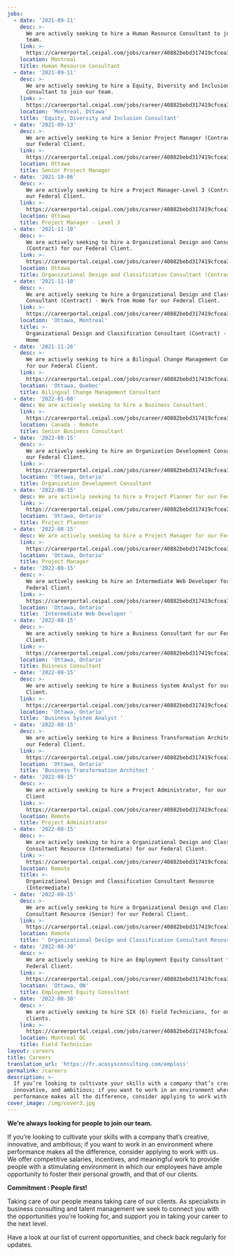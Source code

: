 ```yaml
---
jobs:
  - date: '2021-09-11'
    desc: >-
      We are actively seeking to hire a Human Resource Consultant to join our
      team.
    link: >-
      https://careerportal.ceipal.com/jobs/career/40882bebd317419cfcea3adc3dcfae6c/c21002f464c5fc5bee3b98ced83963b8/MQ==?Rfby=FJWSgO4wLAnzswMkgFSA151QewG8e4E1iTYNy6gazsE=
    location: Montreal
    title: Human Resource Consultant
  - date: '2021-09-11'
    desc: >-
      We are actively seeking to hire a Equity, Diversity and Inclusion (EDI)
      Consultant to join our team.
    link: >-
      https://careerportal.ceipal.com/jobs/career/40882bebd317419cfcea3adc3dcfae6c/ffeed84c7cb1ae7bf4ec4bd78275bb98/MQ==?Rfby=FJWSgO4wLAnzswMkgFSA151QewG8e4E1iTYNy6gazsE=
    location: 'Montreal, Ottawa'
    title: 'Equity, Diversity and Inclusion Consultant'
  - date: '2021-09-13'
    desc: >-
      We are actively seeking to hire a Senior Project Manager (Contract) for
      our Federal Client.
    link: >-
      https://careerportal.ceipal.com/jobs/career/40882bebd317419cfcea3adc3dcfae6c/3fe78a8acf5fda99de95303940a2420c/MQ==?Rfby=FJWSgO4wLAnzswMkgFSA151QewG8e4E1iTYNy6gazsE=
    location: Ottawa
    title: Senior Project Manager
  - date: '2021-10-06'
    desc: >-
      We are actively seeking to hire a Project Manager-Level 3 (Contract) for
      our Federal Client.
    link: >-
      https://careerportal.ceipal.com/jobs/career/40882bebd317419cfcea3adc3dcfae6c/69a5b5995110b36a9a347898d97a610e/0/c4ca4238a0b923820dcc509a6f75849b
    location: Ottawa
    title: Project Manager - Level 3
  - date: '2021-11-10'
    desc: >-
      We are actively seeking to hire a Organizational Design and Consultant
      (Contract) for our Federal Client.
    link: >-
      https://careerportal.ceipal.com/jobs/career/40882bebd317419cfcea3adc3dcfae6c/4a213d37242bdcad8e7300e202e7caa4/0/c4ca4238a0b923820dcc509a6f75849b
    location: Ottawa
    title: Organizational Design and Classification Consultant (Contract)
  - date: '2021-11-10'
    desc: >-
      We are actively seeking to hire a Organizational Design and Classification
      Consultant (Contract) - Work from Home for our Federal Client.
    link: >-
      https://careerportal.ceipal.com/jobs/career/40882bebd317419cfcea3adc3dcfae6c/fe709c654eac84d5239d1a12a4f71877/0/c4ca4238a0b923820dcc509a6f75849b
    location: 'Ottawa, Montreal'
    title: >-
      Organizational Design and Classification Consultant (Contract) - Work from
      Home
  - date: '2021-11-26'
    desc: >-
      We are actively seeking to hire a Bilingual Change Management Consultant
      for our Federal Client.
    link: >-
      https://careerportal.ceipal.com/jobs/career/40882bebd317419cfcea3adc3dcfae6c/571e0f7e2d992e738adff8b1bd43a521/0/c4ca4238a0b923820dcc509a6f75849b
    location: 'Ottawa, Quebec'
    title: Bilingual Change Management Consultant
  - date: '2022-01-08'
    desc: We are actively seeking to hire a Business Consultant.
    link: >-
      https://careerportal.ceipal.com/jobs/career/40882bebd317419cfcea3adc3dcfae6c/47a658229eb2368a99f1d032c8848542/0/c4ca4238a0b923820dcc509a6f75849b
    location: Canada - Remote
    title: Senior Business Consultant
  - date: '2022-08-15'
    desc: >-
      We are actively seeking to hire an Organization Development Consultant for
      our Federal Client.
    link: >-
      https://careerportal.ceipal.com/jobs/career/40882bebd317419cfcea3adc3dcfae6c/a3fb4fbf9a6f9cf09166aa9c20cbc1ad/MQ==?Rfby=ozFLu6SfQn+oKDDWe0LvZKOGOKV6aU1jk6YFbuo06p6FeHwI4GYYSSuT4FkNnY88/0yp0LUfJwyGsmjNc+2sFQ==
    location: 'Ottawa, Ontario'
    title: Organization Development Consultant
  - date: '2022-08-15'
    desc: We are actively seeking to hire a Project Planner for our Federal Client.
    link: >-
      https://careerportal.ceipal.com/jobs/career/40882bebd317419cfcea3adc3dcfae6c/9da187a7a191431db943a9a5a6fec6f4/MQ==?Rfby=ozFLu6SfQn+oKDDWe0LvZKOGOKV6aU1jk6YFbuo06p6FeHwI4GYYSSuT4FkNnY88/0yp0LUfJwyGsmjNc+2sFQ==
    location: 'Ottawa, Ontario'
    title: Project Planner
  - date: '2022-08-15'
    desc: We are actively seeking to hire a Project Manager for our Federal Client.
    link: >-
      https://careerportal.ceipal.com/jobs/career/40882bebd317419cfcea3adc3dcfae6c/0f2c9a93eea6f38fabb3acb1c31488c6/MQ==?Rfby=ozFLu6SfQn+oKDDWe0LvZKOGOKV6aU1jk6YFbuo06p6FeHwI4GYYSSuT4FkNnY88/0yp0LUfJwyGsmjNc+2sFQ==
    location: 'Ottawa, Ontario'
    title: Project Manager
  - date: '2022-08-15'
    desc: >-
      We are actively seeking to hire an Intermediate Web Developer for our
      Federal Client.
    link: >-
      https://careerportal.ceipal.com/jobs/career/40882bebd317419cfcea3adc3dcfae6c/1e1d184167ca7676cf665225e236a3d2/MQ==?Rfby=ozFLu6SfQn+oKDDWe0LvZKOGOKV6aU1jk6YFbuo06p6FeHwI4GYYSSuT4FkNnY88/0yp0LUfJwyGsmjNc+2sFQ==
    location: 'Ottawa, Ontario'
    title: 'Intermediate Web Developer '
  - date: '2022-08-15'
    desc: >-
      We are actively seeking to hire a Business Consultant for our Federal
      Client.
    link: >-
      https://careerportal.ceipal.com/jobs/career/40882bebd317419cfcea3adc3dcfae6c/00e26af6ac3b1c1c49d7c3d79c60d000/MQ==?Rfby=ozFLu6SfQn+oKDDWe0LvZKOGOKV6aU1jk6YFbuo06p6FeHwI4GYYSSuT4FkNnY88/0yp0LUfJwyGsmjNc+2sFQ==
    location: 'Ottawa, Ontario'
    title: Buisness Consultant
  - date: '2022-08-15'
    desc: >-
      We are actively seeking to hire a Business System Analyst for our Federal
      Client.
    link: >-
      https://careerportal.ceipal.com/jobs/career/40882bebd317419cfcea3adc3dcfae6c/6e7d2da6d3953058db75714ac400b584/MQ==?Rfby=ozFLu6SfQn+oKDDWe0LvZKOGOKV6aU1jk6YFbuo06p6FeHwI4GYYSSuT4FkNnY88/0yp0LUfJwyGsmjNc+2sFQ==
    location: 'Ottawa, Ontario'
    title: 'Business System Analyst '
  - date: '2022-08-15'
    desc: >-
      We are actively seeking to hire a Business Transformation Architect, for
      our Federal Client.
    link: >-
      https://careerportal.ceipal.com/jobs/career/40882bebd317419cfcea3adc3dcfae6c/abea47ba24142ed16b7d8fbf2c740e0d/MQ==?Rfby=ozFLu6SfQn+oKDDWe0LvZKOGOKV6aU1jk6YFbuo06p6FeHwI4GYYSSuT4FkNnY88/0yp0LUfJwyGsmjNc+2sFQ==
    location: 'Ottawa, Ontario'
    title: 'Business Transformation Architect '
  - date: '2022-08-15'
    desc: >-
      We are actively seeking to hire a Project Administrator, for our Federal
      Client
    link: >-
      https://careerportal.ceipal.com/jobs/career/40882bebd317419cfcea3adc3dcfae6c/884d79963bd8bc0ae9b13a1aa71add73/MQ==?Rfby=ozFLu6SfQn+oKDDWe0LvZKOGOKV6aU1jk6YFbuo06p6FeHwI4GYYSSuT4FkNnY88/0yp0LUfJwyGsmjNc+2sFQ==
    location: Remote
    title: Project Administrator
  - date: '2022-08-15'
    desc: >-
      We are actively seeking to hire a Organizational Design and Classification
      Consultant Resource (Intermediate) for our Federal Client.
    link: >-
      https://careerportal.ceipal.com/jobs/career/40882bebd317419cfcea3adc3dcfae6c/36a1694bce9815b7e38a9dad05ad42e0/MQ==?Rfby=ozFLu6SfQn+oKDDWe0LvZKOGOKV6aU1jk6YFbuo06p6FeHwI4GYYSSuT4FkNnY88/0yp0LUfJwyGsmjNc+2sFQ==
    location: Remote
    title: >-
      Organizational Design and Classification Consultant Resource
      (Intermediate) 
  - date: '2022-08-15'
    desc: >-
      We are actively seeking to hire a Organizational Design and Classification
      Consultant Resource (Senior) for our Federal Client.
    link: >-
      https://careerportal.ceipal.com/jobs/career/40882bebd317419cfcea3adc3dcfae6c/a113c1ecd3cace2237256f4c712f61b5/MQ==?Rfby=ozFLu6SfQn+oKDDWe0LvZKOGOKV6aU1jk6YFbuo06p6FeHwI4GYYSSuT4FkNnY88/0yp0LUfJwyGsmjNc+2sFQ==
    location: Remote
    title: ' Organizational Design and Classification Consultant Resource (Senior)'
  - date: '2022-08-30'
    desc: >-
      We are actively seeking to hire an Employment Equity Consultant for our
      Federal Client.
    link: >-
      https://careerportal.ceipal.com/jobs/career/40882bebd317419cfcea3adc3dcfae6c/83f97f4825290be4cb794ec6a234595f/MQ==?Rfby=ozFLu6SfQn+oKDDWe0LvZKOGOKV6aU1jk6YFbuo06p6FeHwI4GYYSSuT4FkNnY88/0yp0LUfJwyGsmjNc+2sFQ==
    location: 'Ottawa, ON'
    title: Employment Equity Consultant
  - date: '2022-08-30'
    desc: >-
      We are actively seeking to hire SIX (6) Field Technicians, for one of our
      clients.
    link: >-
      https://careerportal.ceipal.com/jobs/career/40882bebd317419cfcea3adc3dcfae6c/3473decccb0509fb264818a7512a8b9b/MQ==?Rfby=ozFLu6SfQn+oKDDWe0LvZKOGOKV6aU1jk6YFbuo06p6FeHwI4GYYSSuT4FkNnY88/0yp0LUfJwyGsmjNc+2sFQ==
    location: Montreal QC
    title: Field Technician
layout: careers
title: Careers
translation_url: 'https://fr.acosysconsulting.com/emplois'
permalink: /careers
description: >-
  If you’re looking to cultivate your skills with a company that’s creative,
  innovative, and ambitious; if you want to work in an environment where
  performance makes all the difference, consider applying to work with us.
cover_image: /img/cover3.jpg
---
```


**We’re always looking for people to join our team.**

If you’re looking to cultivate your skills with a company that’s creative, innovative, and ambitious; if
you want to work in an environment where performance makes all the difference, consider applying to
work with us. We offer competitive salaries, incentives, and meaningful work to provide people with a
stimulating environment in which our employees have ample opportunity to foster their personal growth, and that of our clients.

**Commitment : People first!**

Taking care of our people means taking care of our clients. As specialists in business consulting and
talent management we seek to connect you with the opportunities you’re looking for, and support you
in taking your career to the next level.

Have a look at our list of current opportunities, and check back regularly for updates.
